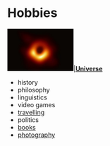 # Hobbies

[<img src="docs/assets/blackhole.jpg?raw=true" width="150"/>](universe.md)|[**Universe**](universe.md)

- history
- philosophy
- linguistics
- video games
- [travelling](travelling.md)
- politics
- [books](https://app.thestorygraph.com/profile/bakedbrain)
- [photography](photography.md)
